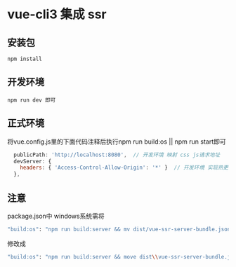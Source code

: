 # vue-cli3 集成 ssr
## 安装包
```
npm install
```
## 开发环境
```
npm run dev 即可
```
## 正式环境
将vue.config.js里的下面代码注释后执行npm run build:os || npm run start即可
```javascript
  publicPath: 'http://localhost:8080',  // 开发环境 映射 css js请求地址
  devServer: {
    headers: { 'Access-Control-Allow-Origin': '*' }  // 开发环境 实现热更新 跨域问题
  },
```

## 注意
package.json中
windows系统需将
```bash
"build:os": "npm run build:server && mv dist/vue-ssr-server-bundle.json bundle && npm run build:client && mv bundle dist/vue-ssr-server-bundle.json"
```
修改成
```bash
"build:os": "npm run build:server && move dist\\vue-ssr-server-bundle.json bundle && npm run build:client && move bundle dist\\vue-ssr-server-bundle.json"
```
